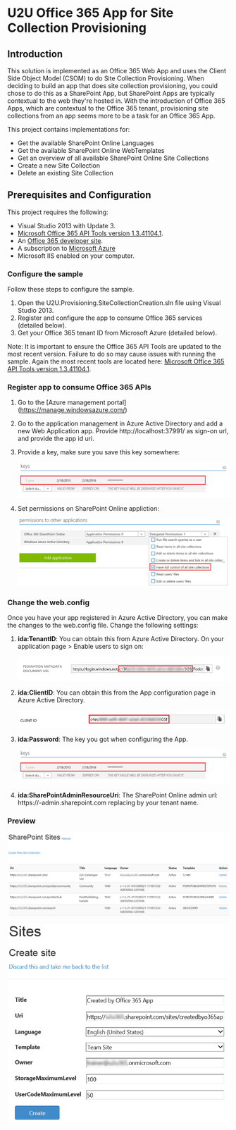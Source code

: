 # U2U Office 365 App for Site Collection Provisioning #

## Introduction ##
This solution is implemented as an Office 365 Web App and uses the Client Side Object Model (CSOM) to do Site Collection Provisioning.
When deciding to build an app that does site collection provisioning, you could chose to do this as a SharePoint App, but SharePoint Apps are typically contextual to the web they're hosted in. 
With the introduction of Office 365 Apps, which are contextual to the Office 365 tenant, provisioning site collections from an app seems more to be a task for an Office 365 App.

This project contains implementations for:
  - Get the available SharePoint Online Languages
  - Get the available SharePoint Online WebTemplates
  - Get an overview of all available SharePoint Online Site Collections
  - Create a new Site Collection
  - Delete an existing Site Collection

<a name="prerequisites"></a>
## Prerequisites and Configuration ##
This project requires the following:
  - Visual Studio 2013 with Update 3.
  - [Microsoft Office 365 API Tools version 1.3.41104.1](https://visualstudiogallery.msdn.microsoft.com/a15b85e6-69a7-4fdf-adda-a38066bb5155). 
  - An [Office 365 developer site](https://portal.office.com/Signup/Signup.aspx?OfferId=6881A1CB-F4EB-4db3-9F18-388898DAF510&DL=DEVELOPERPACK&ali=1).
  - A subscription to [Microsoft Azure](http://azure.microsoft.com/en-us/)
  - Microsoft IIS enabled on your computer.

### Configure the sample ###

Follow these steps to configure the sample.

   1. Open the U2U.Provisioning.SiteCollectionCreation.sln file using Visual Studio 2013.
   2. Register and configure the app to consume Office 365 services (detailed below).
   3. Get your Office 365 tenant ID from Microsoft Azure (detailed below).

   Note: It is important to ensure the Office 365 API Tools are updated to the most recent version. Failure to do so may cause issues with running the sample. Again the most recent tools are located here: [Microsoft Office 365 API Tools version 1.3.41104.1](https://visualstudiogallery.msdn.microsoft.com/a15b85e6-69a7-4fdf-adda-a38066bb5155). 

### Register app to consume Office 365 APIs ###
  
  1. Go to the [Azure management portal] (https://manage.windowsazure.com/)
  2. Go to the application management in Azure Active Directory and add a new Web Application app. Provide http://localhost:37991/ as sign-on url, and provide the app id uri.
  3. Provide a key, make sure you save this key somewhere:

     ![](readme_resources/01.png)

  4. Set permissions on SharePoint Online appliction:
     
     ![](readme_resources/02.png)

### Change the web.config ###

Once you have your app registered in Azure Active Directory, you can make the changes to the web.config file.
Change the following settings:

  1. **ida:TenantID**: You can obtain this from Azure Active Directory. On your application page > Enable users to sign on:

     ![](readme_resources/03.png)

  2. **ida:ClientID**: You can obtain this from the App configuration page in Azure Active Directory.

     ![](readme_resources/04.png)

  3. **ida:Password**: The key you got when configuring the App.

     ![](readme_resources/01.png)

  4. **ida:SharePointAdminResourceUri**: The SharePoint Online admin url: https://**<tenant>**-admin.sharepoint.com replacing **<tenant>** by your tenant name.

### Preview ###

![](readme_resources/05.png)

![](readme_resources/06.png)